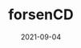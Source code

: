 ---
title: forsenCD
date: 2021-09-04
Author: Phoenixx19
base: Base
images: [
    "https://raw.githubusercontent.com/JumpKingPlus/JumpKingPlus.github.io/www/images/workshop/reskins/3-banner.png",
    "https://raw.githubusercontent.com/JumpKingPlus/JumpKingPlus.github.io/www/images/workshop/reskins/3-hover.png"
]
dlink: "https://github.com/JumpKingPlus/JumpKingPlus.github.io/raw/www/reskins/clothing/forsenCD.zip"
---